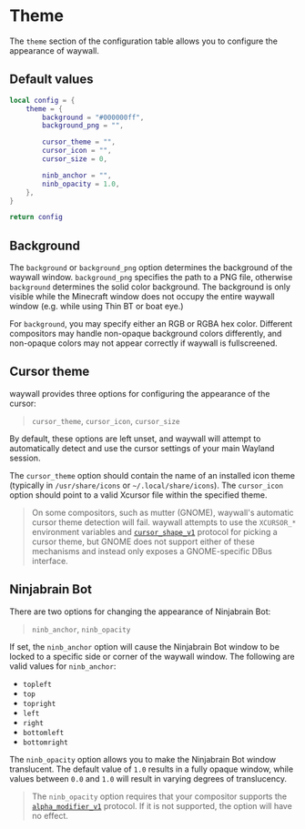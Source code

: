 # Theme

The `theme` section of the configuration table allows you to configure the
appearance of waywall.

## Default values

```lua
local config = {
    theme = {
        background = "#000000ff",
        background_png = "",

        cursor_theme = "",
        cursor_icon = "",
        cursor_size = 0,

        ninb_anchor = "",
        ninb_opacity = 1.0,
    },
}

return config
```

## Background

The `background` or `background_png` option determines the background of the 
waywall window. `background_png` specifies the path to a PNG file, otherwise 
`background` determines the solid color background. The background is only 
visible while the Minecraft window does not occupy the entire waywall window 
(e.g. while using Thin BT or boat eye.)

For `background`, you may specify either an RGB or RGBA hex color. Different 
compositors may handle non-opaque background colors differently, and non-opaque
colors may not appear correctly if waywall is fullscreened.

## Cursor theme

waywall provides three options for configuring the appearance of the cursor:

> `cursor_theme`, `cursor_icon`, `cursor_size`

By default, these options are left unset, and waywall will attempt to
automatically detect and use the cursor settings of your main Wayland session.

The `cursor_theme` option should contain the name of an installed icon theme
(typically in `/usr/share/icons` or `~/.local/share/icons`). The `cursor_icon`
option should point to a valid Xcursor file within the specified theme.

> On some compositors, such as mutter (GNOME), waywall's automatic cursor theme
> detection will fail. waywall attempts to use the `XCURSOR_*` environment
> variables and [`cursor_shape_v1`] protocol for picking a cursor theme, but
> GNOME does not support either of these mechanisms and instead only exposes a
> GNOME-specific DBus interface.

## Ninjabrain Bot

There are two options for changing the appearance of Ninjabrain Bot:

> `ninb_anchor`, `ninb_opacity`

If set, the `ninb_anchor` option will cause the Ninjabrain Bot window to be
locked to a specific side or corner of the waywall window. The following are
valid values for `ninb_anchor`:

  - `topleft`
  - `top`
  - `topright`
  - `left`
  - `right`
  - `bottomleft`
  - `bottomright`

The `ninb_opacity` option allows you to make the Ninjabrain Bot window
translucent. The default value of `1.0` results in a fully opaque window, while
values between `0.0` and `1.0` will result in varying degrees of translucency.

> The `ninb_opacity` option requires that your compositor supports the
> [`alpha_modifier_v1`] protocol. If it is not supported, the option will have
> no effect.

[`cursor_shape_v1`]: https://wayland.app/protocols/cursor-shape-v1
[`alpha_modifier_v1`]: https://wayland.app/protocols/alpha-modifier-v1
